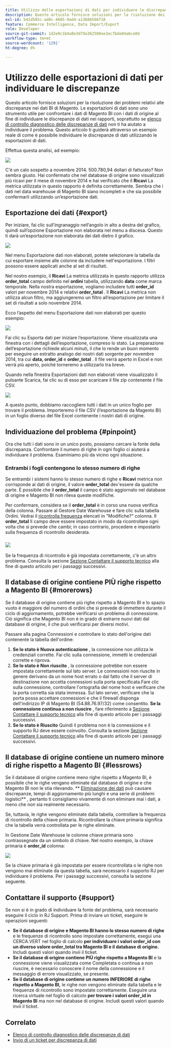 ```yaml
---
title: Utilizzo delle esportazioni di dati per individuare le discrepanze
description: Questo articolo fornisce soluzioni per la risoluzione dei problemi relativi alle discrepanze nei dati BI di Magento. Le esportazioni di dati sono uno strumento utile per confrontare i dati di Magento BI con i dati di origine al fine di individuare le discrepanze di dati nei rapporti, soprattutto se l'elenco di controllo di [data discrepanza diagnostic checklist](/help/troubleshooting/miscellaneous/diagnosing-a-data-discrepancy.md) non è stato utile per individuare il problema. Questo articolo ti guiderà attraverso un esempio reale di come è possibile individuare le discrepanze di dati utilizzando le esportazioni di dati.
exl-id: b42d585c-ad8c-4685-9ad4-a13686566f18
feature: Commerce Intelligence, Data Import/Export
role: Developer
source-git-commit: 1d2e0c1b4a8e3d79a362500ee3ec7bde84a6ce0d
workflow-type: tm+mt
source-wordcount: '1291'
ht-degree: 0%

---
```


# Utilizzo delle esportazioni di dati per individuare le discrepanze

Questo articolo fornisce soluzioni per la risoluzione dei problemi relativi alle discrepanze nei dati BI di Magento. Le esportazioni di dati sono uno strumento utile per confrontare i dati di Magento BI con i dati di origine al fine di individuare le discrepanze di dati nei rapporti, soprattutto se [elenco di controllo diagnostico delle discrepanze di dati](/help/troubleshooting/miscellaneous/diagnosing-a-data-discrepancy.md) non ti ha aiutato a individuare il problema. Questo articolo ti guiderà attraverso un esempio reale di come è possibile individuare le discrepanze di dati utilizzando le esportazioni di dati.

Effettua questa analisi, ad esempio:

![](assets/Exports_Discrepancies_1.png)

C&#39;è un calo sospetto a novembre 2014. 500.780,94 dollari di fatturato? Non sembra giusto. Hai confermato che nel database di origine sono visualizzati più ricavi per il mese di novembre 2014 e hai verificato che il **Ricavi** La metrica utilizzata in questo rapporto è definita correttamente. Sembra che i dati nel data warehouse di Magento BI siano incompleti e che sia possibile confermarli utilizzando un’esportazione dati.

## Esportazione dei dati {#export}

Per iniziare, fai clic sull’ingranaggio nell’angolo in alto a destra del grafico, quindi sull’opzione Esportazione non elaborata nel menu a discesa. Questo ti darà un’esportazione non elaborata dei dati dietro il grafico.

![](assets/Export_Discrepancies_5.gif)

Nel menu Esportazione dati non elaborati, potete selezionare la tabella da cui esportare insieme alle colonne da includere nell&#39;esportazione. I filtri possono essere applicati anche al set di risultati.

Nel nostro esempio, il **Ricavi** La metrica utilizzata in questo rapporto utilizza **order\_total** campo definito nel **ordini** tabella, utilizzando **data** come marca temporale. Nella nostra esportazione, vogliamo includere tutti **order\_id** valori per novembre 2014 e relativi **order\_total** . Il **Ricavi** La metrica non utilizza alcun filtro, ma aggiungeremo un filtro all’esportazione per limitare il set di risultati a solo novembre 2014.

Ecco l’aspetto del menu Esportazione dati non elaborati per questo esempio:

![](assets/Exports_Discrepancies_2.png)

Fai clic su Esporta dati per iniziare l’esportazione. Viene visualizzata una finestra con i dettagli dell’esportazione, compreso lo stato. La preparazione dell’esportazione richiede alcuni minuti, il che lo rende un buon momento per eseguire un estratto analogo dei nostri dati sorgente per novembre 2014, tra cui **data, order\_id** e **order\_total** . Il file verrà aperto in Excel e non verrà più aperto, poiché torneremo a utilizzarlo tra breve.

Quando nella finestra Esportazioni dati non elaborati viene visualizzato il pulsante Scarica, fai clic su di esso per scaricare il file zip contenente il file CSV.

![](assets/Export_Discrepancies_6.png)

A questo punto, dobbiamo raccogliere tutti i dati in un unico foglio per trovare il problema. Importeremo il file CSV (l’esportazione da Magento BI) in un foglio diverso del file Excel contenente i nostri dati di origine.

## Individuazione del problema {#pinpoint}

Ora che tutti i dati sono in un unico posto, possiamo cercare la fonte della discrepanza. Confrontare il numero di righe in ogni foglio ci aiuterà a individuare il problema. Esaminiamo più da vicino ogni situazione.

### Entrambi i fogli contengono lo stesso numero di righe

Se entrambi i sistemi hanno lo stesso numero di righe e **Ricavi** metrica non corrisponde ai dati di origine, il valore **order\_total** dev&#39;essere da qualche parte. È possibile che il **order\_total** il campo è stato aggiornato nel database di origine e Magento BI non rileva queste modifiche.

Per confermare, considera se il **order\_total** è in corso una nuova verifica della colonna. Passare al Gestore Date Warehouse e fare clic sulla tabella Ordini. Vedrai il [ricontrolla frequenza](https://experienceleague.adobe.com/docs/commerce-business-intelligence/mbi/analyze/warehouse-manager/cfg-data-rechecks.html) elencati in &quot;Modifiche?&quot; colonna. Il **order\_total** Il campo deve essere impostato in modo da ricontrollare ogni volta che si prevede che cambi; in caso contrario, procedere e impostarlo sulla frequenza di ricontrollo desiderata.

### ![](assets/Export_Discrepancies_4.gif)

Se la frequenza di ricontrollo è già impostata correttamente, c&#39;è un altro problema. Consulta la sezione [Sezione Contattare il supporto tecnico](#support) alla fine di questo articolo per i passaggi successivi.

## Il database di origine contiene PIÙ righe rispetto a Magento BI {#morerows}

Se il database di origine contiene più righe rispetto a Magento BI e lo spazio vuoto è maggiore del numero di ordini che si prevede di immettere durante il ciclo di aggiornamento, potrebbe verificarsi un problema di connessione. Ciò significa che Magento BI non è in grado di estrarre nuovi dati dal database di origine, il che può verificarsi per diversi motivi.

Passare alla pagina Connessioni e controllare lo stato dell&#39;origine dati contenente la tabella dell&#39;ordine:

1. **Se lo stato è Nuova autenticazione** , la connessione non utilizza le credenziali corrette. Fai clic sulla connessione, immetti le credenziali corrette e riprova.
1. **Se lo stato è Non riuscito** , la connessione potrebbe non essere impostata correttamente sul lato server. Le connessioni non riuscite in genere derivano da un nome host errato o dal fatto che il server di destinazione non accetta connessioni sulla porta specificata.Fare clic sulla connessione, controllare l&#39;ortografia del nome host e verificare che la porta corretta sia stata immessa. Sul lato server, verificare che la porta possa accettare connessioni e che il firewall disponga dell&#39;indirizzo IP di Magento BI (54.88.76.97/32) come consentito. **Se la connessione continua a non riuscire** , fare riferimento a [Sezione Contattare il supporto tecnico](#support) alla fine di questo articolo per i passaggi successivi.
1. **Se lo stato è Riuscito** Quindi il problema non è la connessione e il supporto RJ deve essere coinvolto. Consulta la sezione [Sezione Contattare il supporto tecnico](#support) alla fine di questo articolo per i passaggi successivi.

## Il database di origine contiene un numero minore di righe rispetto a Magento BI {#lessrows}

Se il database di origine contiene meno righe rispetto a Magento BI, è possibile che le righe vengano eliminate dal database di origine e che Magento BI non le stia rilevando. ** [Eliminazione dei dati](https://experienceleague.adobe.com/docs/commerce-business-intelligence/mbi/best-practices/data/opt-db-analysis.html) può causare discrepanze, tempi di aggiornamento più lunghi e una serie di problemi logistici** , pertanto ti consigliamo vivamente di non eliminare mai i dati, a meno che non sia realmente necessario.

Se, tuttavia, le righe vengono eliminate dalla tabella, controllare la frequenza di ricontrollo della chiave primaria. Ricontrollare la chiave primaria significa che la tabella verrà controllata per le righe eliminate.

In Gestione Date Warehouse le colonne chiave primaria sono contrassegnate da un simbolo di chiave. Nel nostro esempio, la chiave primaria è **order\_id** colonna:

![](assets/Export_Discrepancies_3.png)

Se la chiave primaria è già impostata per essere ricontrollata o le righe non vengono mai eliminate da questa tabella, sarà necessario il supporto RJ per individuare il problema. Per i passaggi successivi, consulta la sezione seguente.

## Contattare il supporto  {#support}

Se non si è in grado di individuare la fonte del problema, sarà necessario eseguire il ciclo in RJ Support. Prima di inviare un ticket, eseguire le operazioni seguenti:

* **Se il database di origine e Magento BI hanno lo stesso numero di righe** e le frequenze di ricontrollo sono impostate correttamente, esegui una CERCA.VERT nel foglio di calcolo **per individuare i valori order\_id con un diverso valore order\_total tra Magento BI e il database di origine.** Includi questi valori quando invii il ticket.
* **Se il database di origine contiene PIÙ righe rispetto a Magento BI** e la connessione viene visualizzata come Completata o continua a non riuscire, è necessario conoscere il nome della connessione e il messaggio di errore visualizzato, se presente.
* **Se il database di origine contiene un numero INFERIORE di righe rispetto a Magento BI,** le righe non vengono eliminate dalla tabella e le frequenze di ricontrollo sono impostate correttamente. Eseguire una ricerca virtuale nel foglio di calcolo **per trovare i valori order\_id in Magento BI** ma non nel database di origine. Includi questi valori quando invii il ticket.

## Correlato

* [Elenco di controllo diagnostico delle discrepanze di dati](/help/troubleshooting/miscellaneous/diagnosing-a-data-discrepancy.md)
* [Invio di un ticket per discrepanza di dati](https://support.magento.com/hc/en-us/articles/360016506472-Submitting-a-data-discrepancy-ticket)

